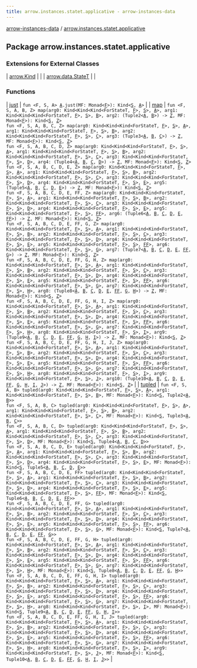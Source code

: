 ```yaml
---
title: arrow.instances.statet.applicative - arrow-instances-data
---
```


[arrow-instances-data](../index.html) / [arrow.instances.statet.applicative](./index.html)

## Package arrow.instances.statet.applicative

### Extensions for External Classes

| [arrow.Kind](arrow.-kind/index.html) |  |
| [arrow.data.StateT](arrow.data.-state-t/index.html) |  |

### Functions

| [just](just.html) | `fun <F, S, A> `[`A`](just.html#A)`.just(MF: Monad<`[`F`](just.html#F)`>): Kind<`[`S`](just.html#S)`, `[`A`](just.html#A)`>` |
| [map](map.html) | `fun <F, S, A, B, Z> map(arg0: Kind<Kind<Kind<ForStateT, `[`F`](map.html#F)`>, `[`S`](map.html#S)`>, `[`A`](map.html#A)`>, arg1: Kind<Kind<Kind<ForStateT, `[`F`](map.html#F)`>, `[`S`](map.html#S)`>, `[`B`](map.html#B)`>, arg2: (Tuple2<`[`A`](map.html#A)`, `[`B`](map.html#B)`>) -> `[`Z`](map.html#Z)`, MF: Monad<`[`F`](map.html#F)`>): Kind<`[`S`](map.html#S)`, `[`Z`](map.html#Z)`>`<br>`fun <F, S, A, B, C, Z> map(arg0: Kind<Kind<Kind<ForStateT, `[`F`](map.html#F)`>, `[`S`](map.html#S)`>, `[`A`](map.html#A)`>, arg1: Kind<Kind<Kind<ForStateT, `[`F`](map.html#F)`>, `[`S`](map.html#S)`>, `[`B`](map.html#B)`>, arg2: Kind<Kind<Kind<ForStateT, `[`F`](map.html#F)`>, `[`S`](map.html#S)`>, `[`C`](map.html#C)`>, arg3: (Tuple3<`[`A`](map.html#A)`, `[`B`](map.html#B)`, `[`C`](map.html#C)`>) -> `[`Z`](map.html#Z)`, MF: Monad<`[`F`](map.html#F)`>): Kind<`[`S`](map.html#S)`, `[`Z`](map.html#Z)`>`<br>`fun <F, S, A, B, C, D, Z> map(arg0: Kind<Kind<Kind<ForStateT, `[`F`](map.html#F)`>, `[`S`](map.html#S)`>, `[`A`](map.html#A)`>, arg1: Kind<Kind<Kind<ForStateT, `[`F`](map.html#F)`>, `[`S`](map.html#S)`>, `[`B`](map.html#B)`>, arg2: Kind<Kind<Kind<ForStateT, `[`F`](map.html#F)`>, `[`S`](map.html#S)`>, `[`C`](map.html#C)`>, arg3: Kind<Kind<Kind<ForStateT, `[`F`](map.html#F)`>, `[`S`](map.html#S)`>, `[`D`](map.html#D)`>, arg4: (Tuple4<`[`A`](map.html#A)`, `[`B`](map.html#B)`, `[`C`](map.html#C)`, `[`D`](map.html#D)`>) -> `[`Z`](map.html#Z)`, MF: Monad<`[`F`](map.html#F)`>): Kind<`[`S`](map.html#S)`, `[`Z`](map.html#Z)`>`<br>`fun <F, S, A, B, C, D, E, Z> map(arg0: Kind<Kind<Kind<ForStateT, `[`F`](map.html#F)`>, `[`S`](map.html#S)`>, `[`A`](map.html#A)`>, arg1: Kind<Kind<Kind<ForStateT, `[`F`](map.html#F)`>, `[`S`](map.html#S)`>, `[`B`](map.html#B)`>, arg2: Kind<Kind<Kind<ForStateT, `[`F`](map.html#F)`>, `[`S`](map.html#S)`>, `[`C`](map.html#C)`>, arg3: Kind<Kind<Kind<ForStateT, `[`F`](map.html#F)`>, `[`S`](map.html#S)`>, `[`D`](map.html#D)`>, arg4: Kind<Kind<Kind<ForStateT, `[`F`](map.html#F)`>, `[`S`](map.html#S)`>, `[`E`](map.html#E)`>, arg5: (Tuple5<`[`A`](map.html#A)`, `[`B`](map.html#B)`, `[`C`](map.html#C)`, `[`D`](map.html#D)`, `[`E`](map.html#E)`>) -> `[`Z`](map.html#Z)`, MF: Monad<`[`F`](map.html#F)`>): Kind<`[`S`](map.html#S)`, `[`Z`](map.html#Z)`>`<br>`fun <F, S, A, B, C, D, E, FF, Z> map(arg0: Kind<Kind<Kind<ForStateT, `[`F`](map.html#F)`>, `[`S`](map.html#S)`>, `[`A`](map.html#A)`>, arg1: Kind<Kind<Kind<ForStateT, `[`F`](map.html#F)`>, `[`S`](map.html#S)`>, `[`B`](map.html#B)`>, arg2: Kind<Kind<Kind<ForStateT, `[`F`](map.html#F)`>, `[`S`](map.html#S)`>, `[`C`](map.html#C)`>, arg3: Kind<Kind<Kind<ForStateT, `[`F`](map.html#F)`>, `[`S`](map.html#S)`>, `[`D`](map.html#D)`>, arg4: Kind<Kind<Kind<ForStateT, `[`F`](map.html#F)`>, `[`S`](map.html#S)`>, `[`E`](map.html#E)`>, arg5: Kind<Kind<Kind<ForStateT, `[`F`](map.html#F)`>, `[`S`](map.html#S)`>, `[`FF`](map.html#FF)`>, arg6: (Tuple6<`[`A`](map.html#A)`, `[`B`](map.html#B)`, `[`C`](map.html#C)`, `[`D`](map.html#D)`, `[`E`](map.html#E)`, `[`FF`](map.html#FF)`>) -> `[`Z`](map.html#Z)`, MF: Monad<`[`F`](map.html#F)`>): Kind<`[`S`](map.html#S)`, `[`Z`](map.html#Z)`>`<br>`fun <F, S, A, B, C, D, E, FF, G, Z> map(arg0: Kind<Kind<Kind<ForStateT, `[`F`](map.html#F)`>, `[`S`](map.html#S)`>, `[`A`](map.html#A)`>, arg1: Kind<Kind<Kind<ForStateT, `[`F`](map.html#F)`>, `[`S`](map.html#S)`>, `[`B`](map.html#B)`>, arg2: Kind<Kind<Kind<ForStateT, `[`F`](map.html#F)`>, `[`S`](map.html#S)`>, `[`C`](map.html#C)`>, arg3: Kind<Kind<Kind<ForStateT, `[`F`](map.html#F)`>, `[`S`](map.html#S)`>, `[`D`](map.html#D)`>, arg4: Kind<Kind<Kind<ForStateT, `[`F`](map.html#F)`>, `[`S`](map.html#S)`>, `[`E`](map.html#E)`>, arg5: Kind<Kind<Kind<ForStateT, `[`F`](map.html#F)`>, `[`S`](map.html#S)`>, `[`FF`](map.html#FF)`>, arg6: Kind<Kind<Kind<ForStateT, `[`F`](map.html#F)`>, `[`S`](map.html#S)`>, `[`G`](map.html#G)`>, arg7: (Tuple7<`[`A`](map.html#A)`, `[`B`](map.html#B)`, `[`C`](map.html#C)`, `[`D`](map.html#D)`, `[`E`](map.html#E)`, `[`FF`](map.html#FF)`, `[`G`](map.html#G)`>) -> `[`Z`](map.html#Z)`, MF: Monad<`[`F`](map.html#F)`>): Kind<`[`S`](map.html#S)`, `[`Z`](map.html#Z)`>`<br>`fun <F, S, A, B, C, D, E, FF, G, H, Z> map(arg0: Kind<Kind<Kind<ForStateT, `[`F`](map.html#F)`>, `[`S`](map.html#S)`>, `[`A`](map.html#A)`>, arg1: Kind<Kind<Kind<ForStateT, `[`F`](map.html#F)`>, `[`S`](map.html#S)`>, `[`B`](map.html#B)`>, arg2: Kind<Kind<Kind<ForStateT, `[`F`](map.html#F)`>, `[`S`](map.html#S)`>, `[`C`](map.html#C)`>, arg3: Kind<Kind<Kind<ForStateT, `[`F`](map.html#F)`>, `[`S`](map.html#S)`>, `[`D`](map.html#D)`>, arg4: Kind<Kind<Kind<ForStateT, `[`F`](map.html#F)`>, `[`S`](map.html#S)`>, `[`E`](map.html#E)`>, arg5: Kind<Kind<Kind<ForStateT, `[`F`](map.html#F)`>, `[`S`](map.html#S)`>, `[`FF`](map.html#FF)`>, arg6: Kind<Kind<Kind<ForStateT, `[`F`](map.html#F)`>, `[`S`](map.html#S)`>, `[`G`](map.html#G)`>, arg7: Kind<Kind<Kind<ForStateT, `[`F`](map.html#F)`>, `[`S`](map.html#S)`>, `[`H`](map.html#H)`>, arg8: (Tuple8<`[`A`](map.html#A)`, `[`B`](map.html#B)`, `[`C`](map.html#C)`, `[`D`](map.html#D)`, `[`E`](map.html#E)`, `[`FF`](map.html#FF)`, `[`G`](map.html#G)`, `[`H`](map.html#H)`>) -> `[`Z`](map.html#Z)`, MF: Monad<`[`F`](map.html#F)`>): Kind<`[`S`](map.html#S)`, `[`Z`](map.html#Z)`>`<br>`fun <F, S, A, B, C, D, E, FF, G, H, I, Z> map(arg0: Kind<Kind<Kind<ForStateT, `[`F`](map.html#F)`>, `[`S`](map.html#S)`>, `[`A`](map.html#A)`>, arg1: Kind<Kind<Kind<ForStateT, `[`F`](map.html#F)`>, `[`S`](map.html#S)`>, `[`B`](map.html#B)`>, arg2: Kind<Kind<Kind<ForStateT, `[`F`](map.html#F)`>, `[`S`](map.html#S)`>, `[`C`](map.html#C)`>, arg3: Kind<Kind<Kind<ForStateT, `[`F`](map.html#F)`>, `[`S`](map.html#S)`>, `[`D`](map.html#D)`>, arg4: Kind<Kind<Kind<ForStateT, `[`F`](map.html#F)`>, `[`S`](map.html#S)`>, `[`E`](map.html#E)`>, arg5: Kind<Kind<Kind<ForStateT, `[`F`](map.html#F)`>, `[`S`](map.html#S)`>, `[`FF`](map.html#FF)`>, arg6: Kind<Kind<Kind<ForStateT, `[`F`](map.html#F)`>, `[`S`](map.html#S)`>, `[`G`](map.html#G)`>, arg7: Kind<Kind<Kind<ForStateT, `[`F`](map.html#F)`>, `[`S`](map.html#S)`>, `[`H`](map.html#H)`>, arg8: Kind<Kind<Kind<ForStateT, `[`F`](map.html#F)`>, `[`S`](map.html#S)`>, `[`I`](map.html#I)`>, arg9: (Tuple9<`[`A`](map.html#A)`, `[`B`](map.html#B)`, `[`C`](map.html#C)`, `[`D`](map.html#D)`, `[`E`](map.html#E)`, `[`FF`](map.html#FF)`, `[`G`](map.html#G)`, `[`H`](map.html#H)`, `[`I`](map.html#I)`>) -> `[`Z`](map.html#Z)`, MF: Monad<`[`F`](map.html#F)`>): Kind<`[`S`](map.html#S)`, `[`Z`](map.html#Z)`>`<br>`fun <F, S, A, B, C, D, E, FF, G, H, I, J, Z> map(arg0: Kind<Kind<Kind<ForStateT, `[`F`](map.html#F)`>, `[`S`](map.html#S)`>, `[`A`](map.html#A)`>, arg1: Kind<Kind<Kind<ForStateT, `[`F`](map.html#F)`>, `[`S`](map.html#S)`>, `[`B`](map.html#B)`>, arg2: Kind<Kind<Kind<ForStateT, `[`F`](map.html#F)`>, `[`S`](map.html#S)`>, `[`C`](map.html#C)`>, arg3: Kind<Kind<Kind<ForStateT, `[`F`](map.html#F)`>, `[`S`](map.html#S)`>, `[`D`](map.html#D)`>, arg4: Kind<Kind<Kind<ForStateT, `[`F`](map.html#F)`>, `[`S`](map.html#S)`>, `[`E`](map.html#E)`>, arg5: Kind<Kind<Kind<ForStateT, `[`F`](map.html#F)`>, `[`S`](map.html#S)`>, `[`FF`](map.html#FF)`>, arg6: Kind<Kind<Kind<ForStateT, `[`F`](map.html#F)`>, `[`S`](map.html#S)`>, `[`G`](map.html#G)`>, arg7: Kind<Kind<Kind<ForStateT, `[`F`](map.html#F)`>, `[`S`](map.html#S)`>, `[`H`](map.html#H)`>, arg8: Kind<Kind<Kind<ForStateT, `[`F`](map.html#F)`>, `[`S`](map.html#S)`>, `[`I`](map.html#I)`>, arg9: Kind<Kind<Kind<ForStateT, `[`F`](map.html#F)`>, `[`S`](map.html#S)`>, `[`J`](map.html#J)`>, arg10: (Tuple10<`[`A`](map.html#A)`, `[`B`](map.html#B)`, `[`C`](map.html#C)`, `[`D`](map.html#D)`, `[`E`](map.html#E)`, `[`FF`](map.html#FF)`, `[`G`](map.html#G)`, `[`H`](map.html#H)`, `[`I`](map.html#I)`, `[`J`](map.html#J)`>) -> `[`Z`](map.html#Z)`, MF: Monad<`[`F`](map.html#F)`>): Kind<`[`S`](map.html#S)`, `[`Z`](map.html#Z)`>` |
| [tupled](tupled.html) | `fun <F, S, A, B> tupled(arg0: Kind<Kind<Kind<ForStateT, `[`F`](tupled.html#F)`>, `[`S`](tupled.html#S)`>, `[`A`](tupled.html#A)`>, arg1: Kind<Kind<Kind<ForStateT, `[`F`](tupled.html#F)`>, `[`S`](tupled.html#S)`>, `[`B`](tupled.html#B)`>, MF: Monad<`[`F`](tupled.html#F)`>): Kind<`[`S`](tupled.html#S)`, Tuple2<`[`A`](tupled.html#A)`, `[`B`](tupled.html#B)`>>`<br>`fun <F, S, A, B, C> tupled(arg0: Kind<Kind<Kind<ForStateT, `[`F`](tupled.html#F)`>, `[`S`](tupled.html#S)`>, `[`A`](tupled.html#A)`>, arg1: Kind<Kind<Kind<ForStateT, `[`F`](tupled.html#F)`>, `[`S`](tupled.html#S)`>, `[`B`](tupled.html#B)`>, arg2: Kind<Kind<Kind<ForStateT, `[`F`](tupled.html#F)`>, `[`S`](tupled.html#S)`>, `[`C`](tupled.html#C)`>, MF: Monad<`[`F`](tupled.html#F)`>): Kind<`[`S`](tupled.html#S)`, Tuple3<`[`A`](tupled.html#A)`, `[`B`](tupled.html#B)`, `[`C`](tupled.html#C)`>>`<br>`fun <F, S, A, B, C, D> tupled(arg0: Kind<Kind<Kind<ForStateT, `[`F`](tupled.html#F)`>, `[`S`](tupled.html#S)`>, `[`A`](tupled.html#A)`>, arg1: Kind<Kind<Kind<ForStateT, `[`F`](tupled.html#F)`>, `[`S`](tupled.html#S)`>, `[`B`](tupled.html#B)`>, arg2: Kind<Kind<Kind<ForStateT, `[`F`](tupled.html#F)`>, `[`S`](tupled.html#S)`>, `[`C`](tupled.html#C)`>, arg3: Kind<Kind<Kind<ForStateT, `[`F`](tupled.html#F)`>, `[`S`](tupled.html#S)`>, `[`D`](tupled.html#D)`>, MF: Monad<`[`F`](tupled.html#F)`>): Kind<`[`S`](tupled.html#S)`, Tuple4<`[`A`](tupled.html#A)`, `[`B`](tupled.html#B)`, `[`C`](tupled.html#C)`, `[`D`](tupled.html#D)`>>`<br>`fun <F, S, A, B, C, D, E> tupled(arg0: Kind<Kind<Kind<ForStateT, `[`F`](tupled.html#F)`>, `[`S`](tupled.html#S)`>, `[`A`](tupled.html#A)`>, arg1: Kind<Kind<Kind<ForStateT, `[`F`](tupled.html#F)`>, `[`S`](tupled.html#S)`>, `[`B`](tupled.html#B)`>, arg2: Kind<Kind<Kind<ForStateT, `[`F`](tupled.html#F)`>, `[`S`](tupled.html#S)`>, `[`C`](tupled.html#C)`>, arg3: Kind<Kind<Kind<ForStateT, `[`F`](tupled.html#F)`>, `[`S`](tupled.html#S)`>, `[`D`](tupled.html#D)`>, arg4: Kind<Kind<Kind<ForStateT, `[`F`](tupled.html#F)`>, `[`S`](tupled.html#S)`>, `[`E`](tupled.html#E)`>, MF: Monad<`[`F`](tupled.html#F)`>): Kind<`[`S`](tupled.html#S)`, Tuple5<`[`A`](tupled.html#A)`, `[`B`](tupled.html#B)`, `[`C`](tupled.html#C)`, `[`D`](tupled.html#D)`, `[`E`](tupled.html#E)`>>`<br>`fun <F, S, A, B, C, D, E, FF> tupled(arg0: Kind<Kind<Kind<ForStateT, `[`F`](tupled.html#F)`>, `[`S`](tupled.html#S)`>, `[`A`](tupled.html#A)`>, arg1: Kind<Kind<Kind<ForStateT, `[`F`](tupled.html#F)`>, `[`S`](tupled.html#S)`>, `[`B`](tupled.html#B)`>, arg2: Kind<Kind<Kind<ForStateT, `[`F`](tupled.html#F)`>, `[`S`](tupled.html#S)`>, `[`C`](tupled.html#C)`>, arg3: Kind<Kind<Kind<ForStateT, `[`F`](tupled.html#F)`>, `[`S`](tupled.html#S)`>, `[`D`](tupled.html#D)`>, arg4: Kind<Kind<Kind<ForStateT, `[`F`](tupled.html#F)`>, `[`S`](tupled.html#S)`>, `[`E`](tupled.html#E)`>, arg5: Kind<Kind<Kind<ForStateT, `[`F`](tupled.html#F)`>, `[`S`](tupled.html#S)`>, `[`FF`](tupled.html#FF)`>, MF: Monad<`[`F`](tupled.html#F)`>): Kind<`[`S`](tupled.html#S)`, Tuple6<`[`A`](tupled.html#A)`, `[`B`](tupled.html#B)`, `[`C`](tupled.html#C)`, `[`D`](tupled.html#D)`, `[`E`](tupled.html#E)`, `[`FF`](tupled.html#FF)`>>`<br>`fun <F, S, A, B, C, D, E, FF, G> tupled(arg0: Kind<Kind<Kind<ForStateT, `[`F`](tupled.html#F)`>, `[`S`](tupled.html#S)`>, `[`A`](tupled.html#A)`>, arg1: Kind<Kind<Kind<ForStateT, `[`F`](tupled.html#F)`>, `[`S`](tupled.html#S)`>, `[`B`](tupled.html#B)`>, arg2: Kind<Kind<Kind<ForStateT, `[`F`](tupled.html#F)`>, `[`S`](tupled.html#S)`>, `[`C`](tupled.html#C)`>, arg3: Kind<Kind<Kind<ForStateT, `[`F`](tupled.html#F)`>, `[`S`](tupled.html#S)`>, `[`D`](tupled.html#D)`>, arg4: Kind<Kind<Kind<ForStateT, `[`F`](tupled.html#F)`>, `[`S`](tupled.html#S)`>, `[`E`](tupled.html#E)`>, arg5: Kind<Kind<Kind<ForStateT, `[`F`](tupled.html#F)`>, `[`S`](tupled.html#S)`>, `[`FF`](tupled.html#FF)`>, arg6: Kind<Kind<Kind<ForStateT, `[`F`](tupled.html#F)`>, `[`S`](tupled.html#S)`>, `[`G`](tupled.html#G)`>, MF: Monad<`[`F`](tupled.html#F)`>): Kind<`[`S`](tupled.html#S)`, Tuple7<`[`A`](tupled.html#A)`, `[`B`](tupled.html#B)`, `[`C`](tupled.html#C)`, `[`D`](tupled.html#D)`, `[`E`](tupled.html#E)`, `[`FF`](tupled.html#FF)`, `[`G`](tupled.html#G)`>>`<br>`fun <F, S, A, B, C, D, E, FF, G, H> tupled(arg0: Kind<Kind<Kind<ForStateT, `[`F`](tupled.html#F)`>, `[`S`](tupled.html#S)`>, `[`A`](tupled.html#A)`>, arg1: Kind<Kind<Kind<ForStateT, `[`F`](tupled.html#F)`>, `[`S`](tupled.html#S)`>, `[`B`](tupled.html#B)`>, arg2: Kind<Kind<Kind<ForStateT, `[`F`](tupled.html#F)`>, `[`S`](tupled.html#S)`>, `[`C`](tupled.html#C)`>, arg3: Kind<Kind<Kind<ForStateT, `[`F`](tupled.html#F)`>, `[`S`](tupled.html#S)`>, `[`D`](tupled.html#D)`>, arg4: Kind<Kind<Kind<ForStateT, `[`F`](tupled.html#F)`>, `[`S`](tupled.html#S)`>, `[`E`](tupled.html#E)`>, arg5: Kind<Kind<Kind<ForStateT, `[`F`](tupled.html#F)`>, `[`S`](tupled.html#S)`>, `[`FF`](tupled.html#FF)`>, arg6: Kind<Kind<Kind<ForStateT, `[`F`](tupled.html#F)`>, `[`S`](tupled.html#S)`>, `[`G`](tupled.html#G)`>, arg7: Kind<Kind<Kind<ForStateT, `[`F`](tupled.html#F)`>, `[`S`](tupled.html#S)`>, `[`H`](tupled.html#H)`>, MF: Monad<`[`F`](tupled.html#F)`>): Kind<`[`S`](tupled.html#S)`, Tuple8<`[`A`](tupled.html#A)`, `[`B`](tupled.html#B)`, `[`C`](tupled.html#C)`, `[`D`](tupled.html#D)`, `[`E`](tupled.html#E)`, `[`FF`](tupled.html#FF)`, `[`G`](tupled.html#G)`, `[`H`](tupled.html#H)`>>`<br>`fun <F, S, A, B, C, D, E, FF, G, H, I> tupled(arg0: Kind<Kind<Kind<ForStateT, `[`F`](tupled.html#F)`>, `[`S`](tupled.html#S)`>, `[`A`](tupled.html#A)`>, arg1: Kind<Kind<Kind<ForStateT, `[`F`](tupled.html#F)`>, `[`S`](tupled.html#S)`>, `[`B`](tupled.html#B)`>, arg2: Kind<Kind<Kind<ForStateT, `[`F`](tupled.html#F)`>, `[`S`](tupled.html#S)`>, `[`C`](tupled.html#C)`>, arg3: Kind<Kind<Kind<ForStateT, `[`F`](tupled.html#F)`>, `[`S`](tupled.html#S)`>, `[`D`](tupled.html#D)`>, arg4: Kind<Kind<Kind<ForStateT, `[`F`](tupled.html#F)`>, `[`S`](tupled.html#S)`>, `[`E`](tupled.html#E)`>, arg5: Kind<Kind<Kind<ForStateT, `[`F`](tupled.html#F)`>, `[`S`](tupled.html#S)`>, `[`FF`](tupled.html#FF)`>, arg6: Kind<Kind<Kind<ForStateT, `[`F`](tupled.html#F)`>, `[`S`](tupled.html#S)`>, `[`G`](tupled.html#G)`>, arg7: Kind<Kind<Kind<ForStateT, `[`F`](tupled.html#F)`>, `[`S`](tupled.html#S)`>, `[`H`](tupled.html#H)`>, arg8: Kind<Kind<Kind<ForStateT, `[`F`](tupled.html#F)`>, `[`S`](tupled.html#S)`>, `[`I`](tupled.html#I)`>, MF: Monad<`[`F`](tupled.html#F)`>): Kind<`[`S`](tupled.html#S)`, Tuple9<`[`A`](tupled.html#A)`, `[`B`](tupled.html#B)`, `[`C`](tupled.html#C)`, `[`D`](tupled.html#D)`, `[`E`](tupled.html#E)`, `[`FF`](tupled.html#FF)`, `[`G`](tupled.html#G)`, `[`H`](tupled.html#H)`, `[`I`](tupled.html#I)`>>`<br>`fun <F, S, A, B, C, D, E, FF, G, H, I, J> tupled(arg0: Kind<Kind<Kind<ForStateT, `[`F`](tupled.html#F)`>, `[`S`](tupled.html#S)`>, `[`A`](tupled.html#A)`>, arg1: Kind<Kind<Kind<ForStateT, `[`F`](tupled.html#F)`>, `[`S`](tupled.html#S)`>, `[`B`](tupled.html#B)`>, arg2: Kind<Kind<Kind<ForStateT, `[`F`](tupled.html#F)`>, `[`S`](tupled.html#S)`>, `[`C`](tupled.html#C)`>, arg3: Kind<Kind<Kind<ForStateT, `[`F`](tupled.html#F)`>, `[`S`](tupled.html#S)`>, `[`D`](tupled.html#D)`>, arg4: Kind<Kind<Kind<ForStateT, `[`F`](tupled.html#F)`>, `[`S`](tupled.html#S)`>, `[`E`](tupled.html#E)`>, arg5: Kind<Kind<Kind<ForStateT, `[`F`](tupled.html#F)`>, `[`S`](tupled.html#S)`>, `[`FF`](tupled.html#FF)`>, arg6: Kind<Kind<Kind<ForStateT, `[`F`](tupled.html#F)`>, `[`S`](tupled.html#S)`>, `[`G`](tupled.html#G)`>, arg7: Kind<Kind<Kind<ForStateT, `[`F`](tupled.html#F)`>, `[`S`](tupled.html#S)`>, `[`H`](tupled.html#H)`>, arg8: Kind<Kind<Kind<ForStateT, `[`F`](tupled.html#F)`>, `[`S`](tupled.html#S)`>, `[`I`](tupled.html#I)`>, arg9: Kind<Kind<Kind<ForStateT, `[`F`](tupled.html#F)`>, `[`S`](tupled.html#S)`>, `[`J`](tupled.html#J)`>, MF: Monad<`[`F`](tupled.html#F)`>): Kind<`[`S`](tupled.html#S)`, Tuple10<`[`A`](tupled.html#A)`, `[`B`](tupled.html#B)`, `[`C`](tupled.html#C)`, `[`D`](tupled.html#D)`, `[`E`](tupled.html#E)`, `[`FF`](tupled.html#FF)`, `[`G`](tupled.html#G)`, `[`H`](tupled.html#H)`, `[`I`](tupled.html#I)`, `[`J`](tupled.html#J)`>>` |

